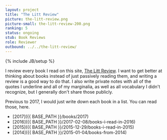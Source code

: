 ```yaml
---
layout: project
title: "The Litt Review"
picture: the-litt-review.png
picture-small: the-litt-review-200.png
ranking: 5
status: ongoing
stub: Book Reviews
role: Reviewer
outbound: ../../the-litt-review/
---
```

{% include JB/setup %}

I review every book I read on this site, [The Litt Review](../../the-litt-review). I want to get better at thinking about books instead of just passively reading them, and writing a review is a good way to do that. I also write private notes with all of the quotes I underline and all of my marginalia, as well as all vocabulary I didn't recognize, but I generally don't share those publicly.

Previous to 2017, I would just write down each book in a list. You can read those, here.

- [2017]({{ BASE_PATH }}/books/2017)
- [2016]({{ BASE_PATH }}/2017-02-08/books-i-read-in-2016)
- [2015]({{ BASE_PATH }}/2015-12-29/books-i-read-in-2015)
- [2014]({{ BASE_PATH }}/2015-01-04/books-from-2014)
